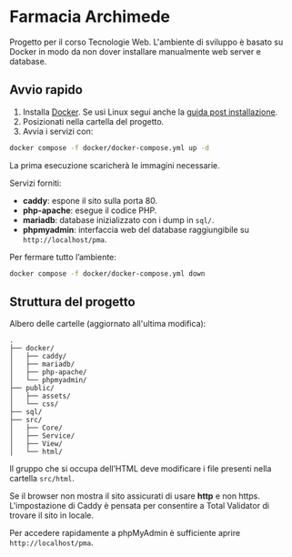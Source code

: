 # Farmacia Archimede

Progetto per il corso Tecnologie Web. L'ambiente di sviluppo è basato su Docker in modo da non dover installare manualmente web server e database.

## Avvio rapido

1. Installa [Docker](https://docs.docker.com/engine/install/). Se usi Linux segui anche la [guida post installazione](https://docs.docker.com/engine/install/linux-postinstall/).
2. Posizionati nella cartella del progetto.
3. Avvia i servizi con:

```sh
docker compose -f docker/docker-compose.yml up -d
```

La prima esecuzione scaricherà le immagini necessarie.

Servizi forniti:

- **caddy**: espone il sito sulla porta 80.
- **php-apache**: esegue il codice PHP.
- **mariadb**: database inizializzato con i dump in `sql/`.
- **phpmyadmin**: interfaccia web del database raggiungibile su `http://localhost/pma`.

Per fermare tutto l’ambiente:

```sh
docker compose -f docker/docker-compose.yml down
```

## Struttura del progetto

Albero delle cartelle (aggiornato all'ultima modifica):

```
.
├── docker/           
│   ├── caddy/
│   ├── mariadb/
│   ├── php-apache/
│   └── phpmyadmin/
├── public/            
│   ├── assets/
│   └── css/
├── sql/              
├── src/
│   ├── Core/
│   ├── Service/
│   ├── View/
│   └── html/        
```

Il gruppo che si occupa dell’HTML deve modificare i file presenti nella cartella `src/html`.

Se il browser non mostra il sito assicurati di usare **http** e non https. L'impostazione di Caddy è pensata per consentire a Total Validator di trovare il sito in locale.

Per accedere rapidamente a phpMyAdmin è sufficiente aprire `http://localhost/pma`.
